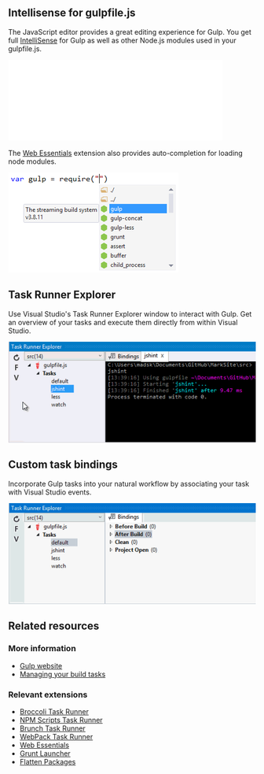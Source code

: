 <properties
	pageTitle="Gulp"
	description="Visual Studio has first-class support for the node.js based Gulp task runner."
	slug="gulp"
	keywords="gulp, gulpjs, gulp.js, task runner"
/>

## Intellisense for gulpfile.js
The JavaScript editor provides a great editing experience for Gulp. You get full [IntelliSense](http://go.microsoft.com/fwlink/?LinkId=532997) for Gulp as well as other Node.js modules used in your gulpfile.js.

![Intellisense for gulpfile.js](_assets/gulp-auto-completion.gif)

The [Web Essentials](http://vswebessentials.com) extension also provides auto-completion for loading node modules.

![Gulp require](_assets/gulp-require.png)

## Task Runner Explorer
Use Visual Studio's Task Runner Explorer window to interact with Gulp. Get an overview of your tasks and execute them directly from within Visual Studio.

![Gulp in Task Runner Explorer](_assets/gulp-task-runner-explorer.gif)

## Custom task bindings
Incorporate Gulp tasks into your natural workflow by associating your task with Visual Studio events.

![Gulp task bindings](_assets/gulp-task-bindings.gif)

<aside role="complementary">

## Related resources

<section>

### More information

- [Gulp website](http://gulpjs.com/)
- [Managing your build tasks](http://code.tutsplus.com/tutorials/managing-your-build-tasks-with-gulpjs--net-36910)
</section>

<section>

### Relevant extensions

- [Broccoli Task Runner](https://visualstudiogallery.msdn.microsoft.com/dd19e6af-a1f7-4606-a82a-46833f810865)
- [NPM Scripts Task Runner](https://visualstudiogallery.msdn.microsoft.com/8f2f2cbc-4da5-43ba-9de2-c9d08ade4941)
- [Brunch Task Runner](https://visualstudiogallery.msdn.microsoft.com/de706ad0-8a73-4df3-bef5-867bb9a70d51)
- [WebPack Task Runner](https://visualstudiogallery.msdn.microsoft.com/5497fd10-b1ba-474c-8991-1438ae47012a)
- [Web Essentials](https://visualstudiogallery.msdn.microsoft.com/ee6e6d8c-c837-41fb-886a-6b50ae2d06a2)
- [Grunt Launcher](https://visualstudiogallery.msdn.microsoft.com/dcbc5325-79ef-4b72-960e-0a51ee33a0ff)
- [Flatten Packages ](https://visualstudiogallery.msdn.microsoft.com/cd0b1938-4513-4e57-b9b7-c674b4a20e79)
</section>

</aside>